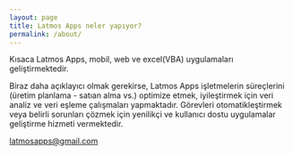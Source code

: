 ```yaml
---
layout: page
title: Latmos Apps neler yapıyor?
permalink: /about/
---
```


Kısaca Latmos Apps, mobil, web ve excel(VBA) uygulamaları geliştirmektedir.

Biraz daha açıklayıcı olmak gerekirse, Latmos Apps işletmelerin süreçlerini (üretim planlama - satıan alma vs.) optimize etmek, iyileştirmek için veri analiz ve veri eşleme çalışmaları yapmaktadır. Görevleri otomatikleştirmek veya belirli sorunları çözmek için yenilikçi ve kullanıcı dostu uygulamalar geliştirme hizmeti vermektedir.



[latmosapps@gmail.com](mailto:latmosapps@gmail.com)
